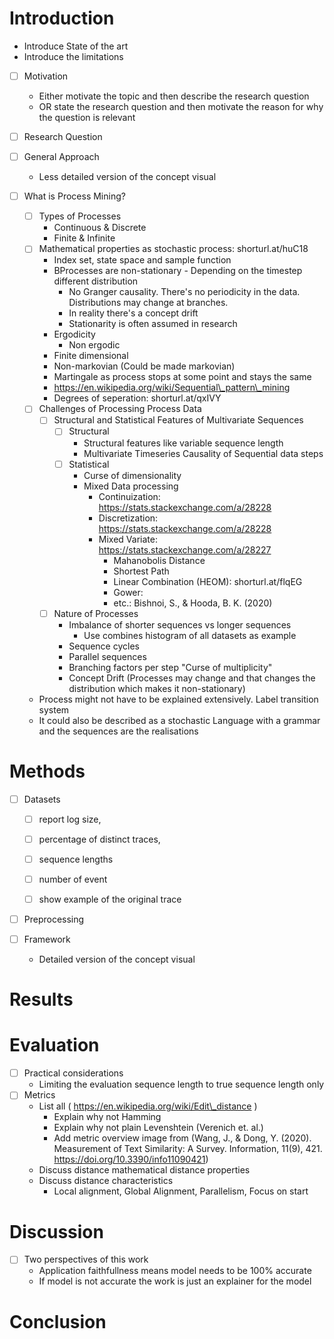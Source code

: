 # Introduction

- Introduce State of the art
- Introduce the limitations

- [ ] Motivation
    - Either motivate the topic and then describe the research question
    - OR state the research question and then motivate the reason for why the question is relevant

- [ ] Research Question
- [ ] General Approach
    - Less detailed version of the concept visual

- [ ] What is Process Mining?
    - [ ] Types of Processes
        - Continuous \& Discrete 
        - Finite \& Infinite
    - [ ] Mathematical properties as stochastic process: shorturl.at/huC18
        - Index set, state space and sample function
        - BProcesses are non-stationary - Depending on the timestep different distribution
            - No Granger causality. There's no periodicity in the data. Distributions may change at branches.
            - In reality there's a concept drift
            - Stationarity is often assumed in research
        - Ergodicity
            - Non ergodic
        - Finite dimensional
        - Non-markovian (Could be made markovian)
        - Martingale as process stops at some point and stays the same
        - https://en.wikipedia.org/wiki/Sequential\_pattern\_mining
        - Degrees of seperation: shorturl.at/qxIVY
    - [ ] Challenges of Processing Process Data
        - [ ] Structural and Statistical Features of Multivariate Sequences
            - [ ] Structural
                - Structural features like variable sequence length
                - Multivariate Timeseries Causality of Sequential data steps
            - [ ] Statistical
                - Curse of dimensionality 
                - Mixed Data processing
                    - Continuization: https://stats.stackexchange.com/a/28228
                    - Discretization: https://stats.stackexchange.com/a/28228
                    - Mixed Variate: https://stats.stackexchange.com/a/28227
                        - Mahanobolis Distance
                        - Shortest Path
                        - Linear Combination (HEOM): shorturl.at/flqEG
                        - Gower: 
                        - etc.: Bishnoi, S., \& Hooda, B. K. (2020)
        - [ ] Nature of Processes
            - Imbalance of shorter sequences vs longer sequences
                - Use combines histogram of all datasets as example
            - Sequence cycles
            - Parallel sequences
            - Branching factors per step "Curse of multiplicity"
            - Concept Drift (Processes may change and that changes the distribution which makes it non-stationary)

    - Process might not have to be explained extensively. Label transition system
    - It could also be described as a stochastic Language with a grammar and the sequences are the realisations

# Methods


- [ ] Datasets

    - [ ] report log size, 
    - [ ] percentage of distinct traces, 
    - [ ] sequence lengths
    - [ ] number of event 
    - [ ] show example of the original trace


- [ ] Preprocessing


- [ ] Framework
    - Detailed version of the concept visual


# Results


# Evaluation

- [ ] Practical considerations
    - Limiting the evaluation sequence length to true sequence length only
- [ ] Metrics
    - List all ( https://en.wikipedia.org/wiki/Edit\_distance )
        - Explain why not Hamming 
        - Explain why not plain Levenshtein (Verenich et. al.)
        - Add metric overview image from (Wang, J., \& Dong, Y. (2020). Measurement of Text Similarity: A Survey. Information, 11(9), 421. https://doi.org/10.3390/info11090421)
    - Discuss distance mathematical distance properties
    - Discuss distance characteristics
        - Local alignment, Global Alignment, Parallelism, Focus on start



# Discussion

- [ ] Two perspectives of this work
    - Application faithfullness means model needs to be 100\% accurate
    - If model is not accurate the work is just an explainer for the model


# Conclusion
